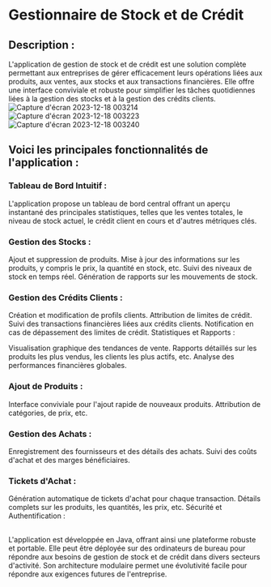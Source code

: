 # Gestionnaire de Stock et de Crédit

## Description :
L'application de gestion de stock et de crédit est une solution complète permettant aux entreprises de gérer efficacement leurs opérations liées aux produits, aux ventes, aux stocks et aux transactions financières. Elle offre une interface conviviale et robuste pour simplifier les tâches quotidiennes liées à la gestion des stocks et à la gestion des crédits clients.
![Capture d'écran 2023-12-18 003214](https://github.com/MontassarTayachi/gestion-de-stoke-et-de-credit-/assets/132301258/fe86f45d-e9ff-4fc5-9c5c-f70bd7ba6df9)
![Capture d'écran 2023-12-18 003223](https://github.com/MontassarTayachi/gestion-de-stoke-et-de-credit-/assets/132301258/b97770f1-881e-4681-9a35-d097533023b4)
![Capture d'écran 2023-12-18 003240](https://github.com/MontassarTayachi/gestion-de-stoke-et-de-credit-/assets/132301258/6994eccc-6dee-49d1-b778-df04a9610ca0)
## Voici les principales fonctionnalités de l'application :

### Tableau de Bord Intuitif :
L'application propose un tableau de bord central offrant un aperçu instantané des principales statistiques, telles que les ventes totales, le niveau de stock actuel, le crédit client en cours et d'autres métriques clés.

### Gestion des Stocks :

Ajout et suppression de produits.
Mise à jour des informations sur les produits, y compris le prix, la quantité en stock, etc.
Suivi des niveaux de stock en temps réel.
Génération de rapports sur les mouvements de stock.
### Gestion des Crédits Clients :

Création et modification de profils clients.
Attribution de limites de crédit.
Suivi des transactions financières liées aux crédits clients.
Notification en cas de dépassement des limites de crédit.
Statistiques et Rapports :

Visualisation graphique des tendances de vente.
Rapports détaillés sur les produits les plus vendus, les clients les plus actifs, etc.
Analyse des performances financières globales.
### Ajout de Produits :

Interface conviviale pour l'ajout rapide de nouveaux produits.
Attribution de catégories, de prix, etc.
### Gestion des Achats :

Enregistrement des fournisseurs et des détails des achats.
Suivi des coûts d'achat et des marges bénéficiaires.
### Tickets d'Achat :

Génération automatique de tickets d'achat pour chaque transaction.
Détails complets sur les produits, les quantités, les prix, etc.
Sécurité et Authentification :
##
L'application est développée en Java, offrant ainsi une plateforme robuste et portable. Elle peut être déployée sur des ordinateurs de bureau pour répondre aux besoins de gestion de stock et de crédit dans divers secteurs d'activité. Son architecture modulaire permet une évolutivité facile pour répondre aux exigences futures de l'entreprise.
